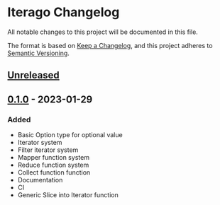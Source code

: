 # Iterago Changelog

All notable changes to this project will be documented in this file.

The format is based on [Keep a Changelog](https://keepachangelog.com/en/1.0.0/),
and this project adheres to [Semantic Versioning](https://semver.org/spec/v2.0.0.html).

## [Unreleased]

## [0.1.0] - 2023-01-29

### Added

- Basic Option type for optional value
- Iterator system
- Filter iterator system
- Mapper function system
- Reduce function system
- Collect function function
- Documentation
- CI
- Generic Slice into Iterator function

[unreleased]: https://github.com/ulphidius/iterago/compare/v0.1.0...master
[0.1.0]: https://github.com/ulphidius/iterago/releases/tag/v0.1.0